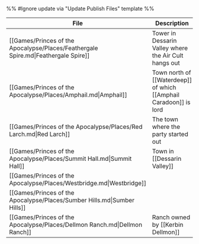 %% #Ignore update via "Update Publish Files" template %% 

| File                                                                               | Description                                                       |
| ---------------------------------------------------------------------------------- | ----------------------------------------------------------------- |
| [[Games/Princes of the Apocalypse/Places/Feathergale Spire.md\|Feathergale Spire]] | Tower in Dessarin Valley where the Air Cult hangs out             |
| [[Games/Princes of the Apocalypse/Places/Amphail.md\|Amphail]]                     | Town north of [[Waterdeep]] of which [[Amphail Caradoon]] is lord |
| [[Games/Princes of the Apocalypse/Places/Red Larch.md\|Red Larch]]                 | The town where the party started out                              |
| [[Games/Princes of the Apocalypse/Places/Summit Hall.md\|Summit Hall]]             | Town in [[Dessarin Valley]]                                       |
| [[Games/Princes of the Apocalypse/Places/Westbridge.md\|Westbridge]]               |                                                                   |
| [[Games/Princes of the Apocalypse/Places/Sumber Hills.md\|Sumber Hills]]           |                                                                   |
| [[Games/Princes of the Apocalypse/Places/Dellmon Ranch.md\|Dellmon Ranch]]         | Ranch owned by [[Kerbin Dellmon]]                                 |
